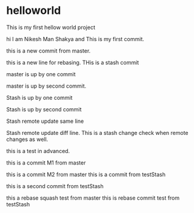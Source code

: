 # helloworld
This is my first hellow world project

hi I am Nikesh Man Shakya and This is my first commit.

this is a new commit from master.

this is a new line for rebasing.
THis is a stash commit

master is up by one commit

master is up by second commit.

Stash is up by one commit

Stash is up by second commit

Stash remote update same line

Stash remote update diff line.
This is a stash change check when remote changes as well.


this is a test in advanced.

this is a commit M1 from master

this is a commit M2 from master
this is a commit from testStash

this is a second commit from testStash

this a rebase squash test from master
this is rebase commit test from testStash
